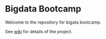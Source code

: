 Bigdata Bootcamp 
================

Welcome to the repository for bigata bootcamp. 

See [wiki](bigdata-bootcamp/wiki) for details of the project.

